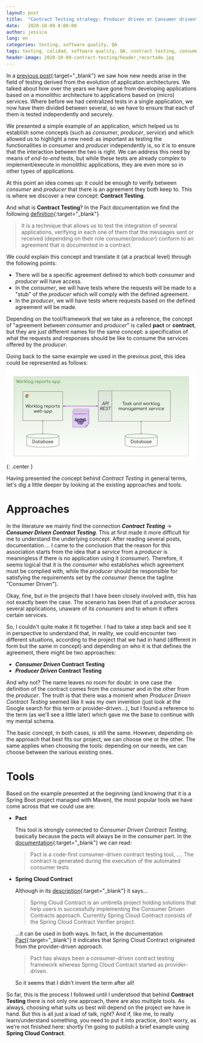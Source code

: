 ```yaml
---
layout: post
title:  "Contract Testing strategy: Producer driven or Consumer driven"
date:   2020-10-09 8:00:00
author: jessica
lang: en
categories: testing, software quality, QA
tags: testing, calidad, software quality, QA, contract testing, consumer-driven contract, consumer driven contract, pact, spring cloud contract
header-image: 2020-10-09-contract-testing/header_recortado.jpg
---
```


In a [previous post](https://blog.arima.eu/en/2020/09/03/contract-testing.html){:target="_blank"} we saw how new needs arise in the field of testing derived from the evolution of application architectures. We talked about how over the years we have gone from developing applications based on a monolithic architecture to applications based on (micro) services. Where before we had centralized tests in a single application, we now have them divided between several, so we have to ensure that each of them is tested independently and securely.

We presented a simple example of an application, which helped us to establish some concepts (such as _consumer_, _producer_, _service_) and which allowed us to highlight a new need: as important as testing the functionalities in _consumer_ and _producer_ independently is, so it is to ensure that the interaction between the two is right. We can address this need by means of _end-to-end_ tests, but while these tests are already complex to implement/execute in monolithic applications, they are even more so in other types of applications. 

At this point an idea comes up: it could be enough to verify between _consumer_ and _producer_  that there is an agreement they both keep to. This is where we discover a new concept: **Contract Testing**.

And what is **Contract Testing**? In the Pact documentation we find the following [definition](https://docs.pact.io/#what-is-contract-testing){:target="_blank"}
> It is a technique that allows us to test the integration of several applications, verifying in each one of them that the messages sent or received (depending on their role _consumer/producer_) conform to an agreement that is documented in a contract.

We could explain this concept and translate it (at a practical level) through the following points:
- There will be a specific agreement defined to which both _consumer_ and _producer_ will have access.
- In the _consumer_, we will have tests where the requests will be made to a "stub" of the _producer_ which will comply with the defined agreement.
- In the _producer_, we will have tests where requests based on the defined agreement will be made.

Depending on the tool/framework that we take as a reference, the concept of "agreement between _consumer_ and _producer_" is called **pact** or **contract**, but they are just different names for the same concept: a specification of what the requests and responses should be like to consume the services offered by the _producer_.

Going back to the same example we used in the previous post, this idea could be represented as follows:

![Example of the scheme of an application with consumer-producer where the part in which the Contract Testing is focused is highlighted](/assets/images/2020-10-09-contract-testing/01_schema_app_simplificado_agreement.jpg){: .center }

Having presented the concept behind _Contract Testing_ in general terms, let's dig a little deeper by looking at the existing approaches and tools.

# Approaches
In the literature we mainly find the connection **_Contract Testing_** &rarr; **_Consumer Driven Contract Testing_**. This at first made it more difficult for me to understand the underlying concept. After reading several posts, documentation.... I came to the conclusion that the reason for this association starts from the idea that a _service_ from a _producer_ is meaningless if there is no application using it (_consumer_). Therefore, it seems logical that it is the _consumer_ who establishes which agreement must be complied with, while the _producer_ should be responsible for satisfying the requirements set by the _consumer_ (hence the tagline "Consumer Driven").

Okay, fine, but in the projects that I have been closely involved with, this has not exactly been the case. The scenario has been that of a _producer_ across several applications, unaware of its _consumers_ and to whom it offers certain services.

So, I couldn't quite make it fit together. I had to take a step back and see it in perspective to understand that, in reality, we could encounter two different situations, according to the project that we had in hand (different in form but the same in concept) and depending on who it is that defines the agreement, there might be two approaches:

- **_Consumer Driven_ Contract Testing**
- **_Producer Driven_ Contract Testing**

And why not? The name leaves no room for doubt: in one case the definition of the contract comes from the _consumer_ and in the other from the _producer_. The truth is that there was a moment when _Producer Driven Contract Testing_ seemed like it was my own invention (just look at the Google search for this term or provider-driven...), but I found a reference to the term (as we'll see a little later) which gave me the base to continue with my mental schema.

The basic concept, in both cases, is still the same. However, depending on the approach that best fits our project, we can choose one or the other. The same applies when choosing the tools: depending on our needs, we can choose between the various existing ones.

# Tools

Based on the example presented at the beginning (and knowing that it is a Spring Boot project managed with Maven), the most popular tools we have come across that we could use are:

- **Pact**

   This tool is strongly connected to _Consumer Driven Contract Testing_, basically because the pacts will always be in the _consumer_ part. In the [documentation](https://docs.pact.io/#consumer-driven-contracts){:target="_blank"} we can read:
  
   > Pact is a code-first consumer-driven contract testing tool, ....
   The contract is generated during the execution of the automated consumer tests
  
- **Spring Cloud Contract**

  Although in its [description](https://spring.io/projects/spring-cloud-contract){:target="_blank"} it says...
  > Spring Cloud Contract is an umbrella project holding solutions that help users in successfully implementing the Consumer Driven Contracts approach. Currently Spring Cloud Contract consists of the Spring Cloud Contract Verifier project.

  ...it can be used in both ways. In fact, in the documentation [Pact](https://docs.pact.io/getting_started/comparisons/#how-does-pact-differ-from-spring-cloud-contract){:target="_blank"} it indicates that Spring Cloud Contract originated from the provider-driven approach.
  > Pact has always been a consumer-driven contract testing framework whereas Spring Cloud Contract started as provider-driven.

  So it seems that I didn’t invent the term after all!

So far, this is the process I followed until I understood that behind **Contract Testing** there is not only one approach, there are also multiple tools. As always, choosing what suits us best will depend on the project we have in hand.
But this is all just a load of talk, right? And if, like me, to really learn/understand something, you need to put it into practice, don’t worry, as we’re not finished here: shortly I’m going to publish a brief example using **Spring Cloud Contract**.